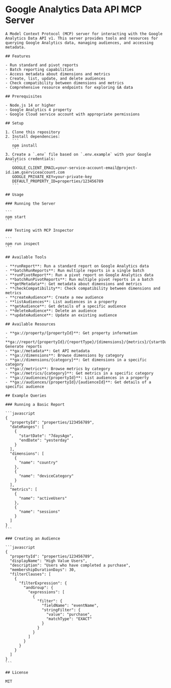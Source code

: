 # Google Analytics Data API MCP Server

    A Model Context Protocol (MCP) server for interacting with the Google Analytics Data API v1. This server provides tools and resources for querying Google Analytics data, managing audiences, and accessing metadata.

    ## Features

    - Run standard and pivot reports
    - Batch reporting capabilities
    - Access metadata about dimensions and metrics
    - Create, list, update, and delete audiences
    - Check compatibility between dimensions and metrics
    - Comprehensive resource endpoints for exploring GA data

    ## Prerequisites

    - Node.js 14 or higher
    - Google Analytics 4 property
    - Google Cloud service account with appropriate permissions

    ## Setup

    1. Clone this repository
    2. Install dependencies:
       ```
       npm install
       ```
    3. Create a `.env` file based on `.env.example` with your Google Analytics credentials:
       ```
       GOOGLE_CLIENT_EMAIL=your-service-account-email@project-id.iam.gserviceaccount.com
       GOOGLE_PRIVATE_KEY=your-private-key
       DEFAULT_PROPERTY_ID=properties/123456789
       ```

    ## Usage

    ### Running the Server

    ```
    npm start
    ```

    ### Testing with MCP Inspector

    ```
    npm run inspect
    ```

    ## Available Tools

    - **runReport**: Run a standard report on Google Analytics data
    - **batchRunReports**: Run multiple reports in a single batch
    - **runPivotReport**: Run a pivot report on Google Analytics data
    - **batchRunPivotReports**: Run multiple pivot reports in a batch
    - **getMetadata**: Get metadata about dimensions and metrics
    - **checkCompatibility**: Check compatibility between dimensions and metrics
    - **createAudience**: Create a new audience
    - **listAudiences**: List audiences in a property
    - **getAudience**: Get details of a specific audience
    - **deleteAudience**: Delete an audience
    - **updateAudience**: Update an existing audience

    ## Available Resources

    - **ga://property/{propertyId}**: Get property information
    - **ga://report/{propertyId}/{reportType}/{dimensions}/{metrics}/{startDate}/{endDate}**: Generate reports
    - **ga://metadata**: Get API metadata
    - **ga://dimensions**: Browse dimensions by category
    - **ga://dimensions/{category}**: Get dimensions in a specific category
    - **ga://metrics**: Browse metrics by category
    - **ga://metrics/{category}**: Get metrics in a specific category
    - **ga://audiences/{propertyId}**: List audiences in a property
    - **ga://audiences/{propertyId}/{audienceId}**: Get details of a specific audience

    ## Example Queries

    ### Running a Basic Report

    ```javascript
    {
      "propertyId": "properties/123456789",
      "dateRanges": [
        {
          "startDate": "7daysAgo",
          "endDate": "yesterday"
        }
      ],
      "dimensions": [
        {
          "name": "country"
        },
        {
          "name": "deviceCategory"
        }
      ],
      "metrics": [
        {
          "name": "activeUsers"
        },
        {
          "name": "sessions"
        }
      ]
    }
    ```

    ### Creating an Audience

    ```javascript
    {
      "propertyId": "properties/123456789",
      "displayName": "High Value Users",
      "description": "Users who have completed a purchase",
      "membershipDurationDays": 30,
      "filterClauses": [
        {
          "filterExpression": {
            "andGroup": {
              "expressions": [
                {
                  "filter": {
                    "fieldName": "eventName",
                    "stringFilter": {
                      "value": "purchase",
                      "matchType": "EXACT"
                    }
                  }
                }
              ]
            }
          }
        }
      ]
    }
    ```

    ## License

    MIT
